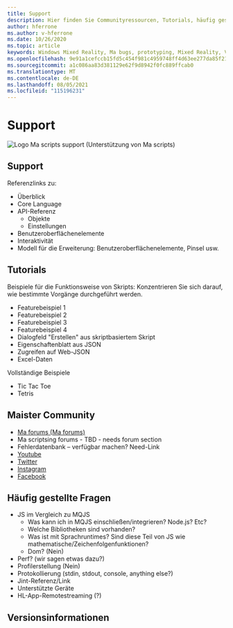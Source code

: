 ```yaml
---
title: Support
description: Hier finden Sie Communityressourcen, Tutorials, häufig gestellte Fragen und Support für Ma csv.
author: hferrone
ms.author: v-hferrone
ms.date: 10/26/2020
ms.topic: article
keywords: Windows Mixed Reality, Ma bugs, prototyping, Mixed Reality, Virtual Reality, VR, MR, Feedback, Feedback-Hub, bugs
ms.openlocfilehash: 9e91a1cefccb15fd5c454f981c4959748ff4d63ee277da85f21a4e5043a9bf07
ms.sourcegitcommit: a1c086aa83d381129e62f9d8942f0fc889ffcab0
ms.translationtype: MT
ms.contentlocale: de-DE
ms.lasthandoff: 08/05/2021
ms.locfileid: "115196231"
---
```

# <a name="support"></a>Support

![Logo](../images/MaquetteIcon.png) Ma scripts support (Unterstützung von Ma scripts)

## <a name="support"></a>Support

Referenzlinks zu:
* Überblick
* Core Language
* API-Referenz
  * Objekte
  * Einstellungen
* Benutzeroberflächenelemente
* Interaktivität
* Modell für die Erweiterung: Benutzeroberflächenelemente, Pinsel usw.

## <a name="tutorials"></a>Tutorials

Beispiele für die Funktionsweise von Skripts: Konzentrieren Sie sich darauf, wie bestimmte Vorgänge durchgeführt werden.
* Featurebeispiel 1
* Featurebeispiel 2
* Featurebeispiel 3
* Featurebeispiel 4
* Dialogfeld "Erstellen" aus skriptbasiertem Skript
* Eigenschaftenblatt aus JSON
* Zugreifen auf Web-JSON
* Excel-Daten

Vollständige Beispiele
* Tic Tac Toe
* Tetris

## <a name="maquette-community"></a>Maister Community

* [Ma forums (Ma forums)](https://steamcommunity.com/app/967490/discussions/)
* Ma scriptsing forums - TBD - needs forum section
* Fehlerdatenbank – verfügbar machen? Need-Link
* [Youtube](https://www.youtube.com/channel/UC3LL920zxSo16CmmmVCntxw)
* [Twitter](https://twitter.com/MadeInMaquette)
* [Instagram](https://www.instagram.com/microsoftmaquette/)
* [Facebook](https://www.facebook.com/MicrosoftMaquette/)

## <a name="faq"></a>Häufig gestellte Fragen

* JS im Vergleich zu MQJS
  * Was kann ich in MQJS einschließen/integrieren? Node.js? Etc?
  * Welche Bibliotheken sind vorhanden?
  * Was ist mit Sprachruntimes? Sind diese Teil von JS wie mathematische/Zeichenfolgenfunktionen?
  * Dom? (Nein)
* Perf? (wir sagen etwas dazu?)
* Profilerstellung (Nein)
* Protokollierung (stdin, stdout, console, anything else?)
* Jint-Referenz/Link
* Unterstützte Geräte
* HL-App-Remotestreaming (?)

## <a name="release-notes"></a>Versionsinformationen


